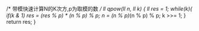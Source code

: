 /* 带模快速计算N的K次方,p为取模的数 */
ll qpow(ll n, ll k)
{
    ll res = 1;
    while(k){
        if(k & 1) res = (res % p) * (n % p) % p;
        n = (n % p)*(n % p) % p;
        k >>= 1;
    }
    return res;
}